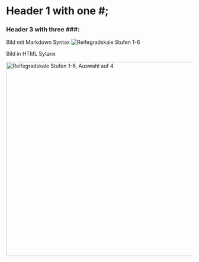 # Header 1 with one #;
### Header 3 with three ###:

Bild mit Markdown Syntax 
![Reifegradskale Stufen 1-6](https://github.com/user-attachments/assets/507a7fa3-8b7b-4ec1-8d09-6a41cdb905e0)

Bild in HTML Sytanx

<img width="853" height="524" alt="Reifegradskale Stufen 1-6, Auswahl auf 4" src="https://github.com/user-attachments/assets/6b628874-01c1-43e6-b008-a9b913ef66d6" />
